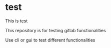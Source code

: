 # test


This is test


This repository is for testing gitlab functionalities


Use cli or gui to test different functionalities

